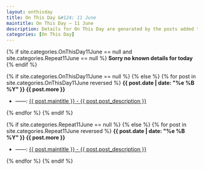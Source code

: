 ```yaml
---
layout: onthisday
title: On This Day &#124; 11 June
maintitle: On This Day — 11 June
description: Details for On This Day are genarated by the posts added to the website so the content is subject to changes/updates over time.
categories: [On This Day]
---
```


{% if site.categories.OnThisDay11June == null and site.categories.Repeat11June == null %}
<strong>Sorry no known details for today</strong>
{% endif %}

{% if site.categories.OnThisDay11June == null %}
{% else %}
{% for post in site.categories.OnThisDay11June reversed %}
<strong>{{ post.date | date: "%e %B %Y" }} {{ post.more }}</strong>
<ul>
<li> ——: <a href="{{ post.url }}">{{ post.maintitle }} - {{ post.post_description }}</a></li>
</ul>
{% endfor %}
{% endif %}

{% if site.categories.Repeat11June == null %}
{% else %}
{% for post in site.categories.Repeat11June reversed %}
<strong>{{ post.date | date: "%e %B %Y" }} {{ post.more }}</strong>
<ul>
<li> ——: <a href="{{ post.url }}">{{ post.maintitle }} - {{ post.post_description }}</a></li>
</ul>
{% endfor %}
{% endif %}
